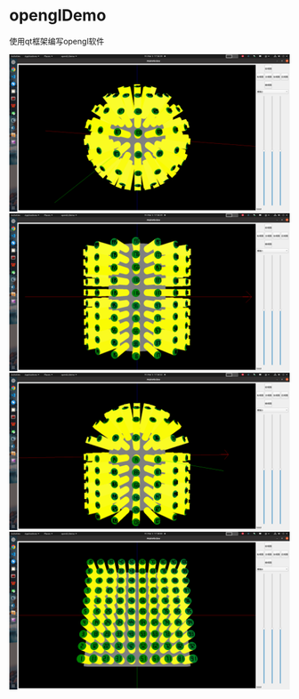 # openglDemo
使用qt框架编写opengl软件

![Alt text](opengl0.png) ![Alt text](opengl1.png) ![Alt text](opengl2.png) ![Alt text](opengl3.png)

